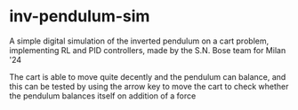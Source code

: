 # inv-pendulum-sim
A simple digital simulation of the inverted pendulum on a cart problem, implementing RL and PID controllers, made by the S.N. Bose team for Milan '24

The cart is able to move quite decently and the pendulum can balance, and this can be tested by using the arrow key to move the cart to check whether the pendulum balances itself on addition of a force
